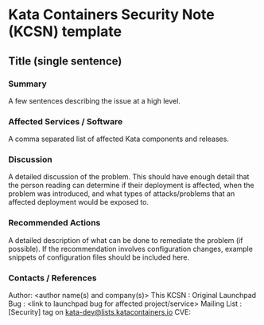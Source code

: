 # Kata Containers Security Note (KCSN) template

Title (single sentence)
---

### Summary ###
A few sentences describing the issue at a high level.

### Affected Services / Software ###
A comma separated list of affected Kata components and releases.

### Discussion ###
A detailed discussion of the problem. This should have enough detail
that the person reading can determine if their deployment is affected,
when the problem was introduced, and what types of attacks/problems that
an affected deployment would be exposed to.

### Recommended Actions ###
A detailed description of what can be done to remediate the problem (if
possible). If the recommendation involves configuration changes,
example snippets of configuration files should be included here.

### Contacts / References ###
Author: <author name(s) and company(s)>
This KCSN : <link to KCSN on documents repo>
Original Launchpad Bug : <link to launchpad bug for affected project/service>
Mailing List : [Security] tag on kata-dev@lists.katacontainers.io 
CVE: <CVE number if one was filed>
